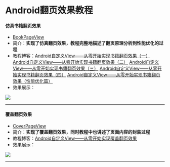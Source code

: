 # Android翻页效果教程

#### 仿真书籍翻页效果

* [BookPageView](https://github.com/AnliaLee/BookPage/blob/master/src/main/java/com/anlia/pageturn/view/BookPageView.java)
* 简介：**实现了仿真翻页效果，教程完整地描述了翻页原理分析到性能优化的过程**
* 教程博客：[Android自定义View——从零开始实现书籍翻页效果（一）](https://juejin.im/post/5a3215c96fb9a045186ac0fe)
[Android自定义View——从零开始实现书籍翻页效果（二）](https://juejin.im/post/5a32177151882535cd4ad96a)
[Android自定义View——从零开始实现书籍翻页效果（三）](https://juejin.im/post/5a32ade0f265da43252954b2)
[Android自定义View——从零开始实现书籍翻页效果（四）](https://juejin.im/post/5a32af566fb9a0450671a7c0)
[Android自定义View——从零开始实现书籍翻页效果（性能优化篇）](https://juejin.im/post/5a32b099f265da432c23e1d3)
* 效果展示：

![](http://upload-images.jianshu.io/upload_images/4909537-735c46599d308100.gif?imageMogr2/auto-orient/strip%7CimageView2/2/w/1240)

***
#### 覆盖翻页效果

* [CoverPageView](https://github.com/AnliaLee/BookPage/blob/master/src/main/java/com/anlia/pageturn/view/CoverPageView.java)
* 简介：**实现了覆盖翻页效果，同时教程中也讲述了页面内容的封装过程**
* 教程博客：[Android自定义View——从零开始实现覆盖翻页效果](https://juejin.im/post/5a32b6376fb9a0452936ca09)
* 效果展示：

![](http://upload-images.jianshu.io/upload_images/4909537-9f75f32117ee22f3.gif?imageMogr2/auto-orient/strip%7CimageView2/2/w/1240)

***
